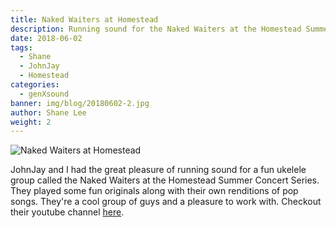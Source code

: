 ```yaml
---
title: Naked Waiters at Homestead
description: Running sound for the Naked Waiters at the Homestead Summer Concert Series
date: 2018-06-02
tags:
  - Shane
  - JohnJay
  - Homestead
categories:
  - genXsound
banner: img/blog/20180602-2.jpg
author: Shane Lee
weight: 2
---
```


<img src="/img/blog/20180602-1.jpg" class="img-responsive" alt="Naked Waiters at Homestead">

JohnJay and I had the great pleasure of running sound for a fun ukelele group called the Naked Waiters at the Homestead Summer Concert Series. They played some fun originals along with their own renditions of pop songs. They're a cool group of guys and a pleasure to work with. Checkout their youtube channel [here](https://www.youtube.com/user/clarktholmes).
